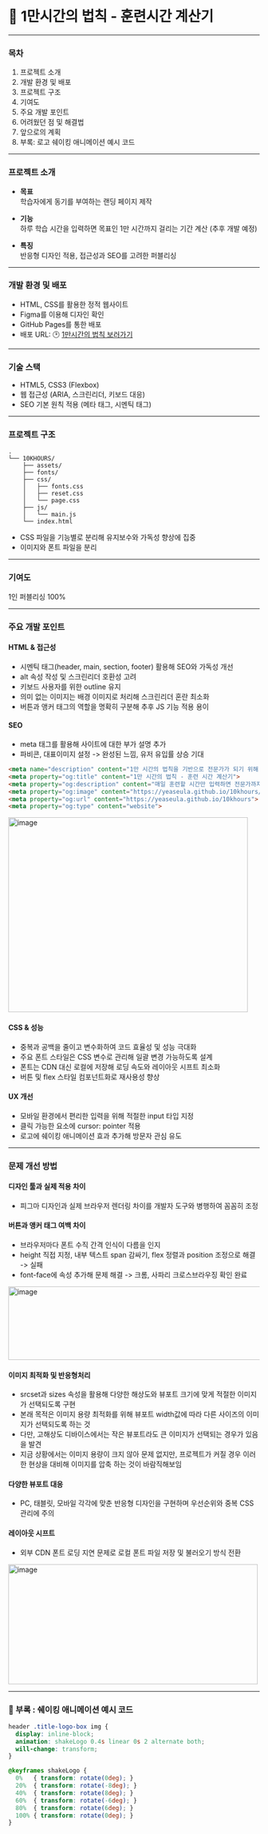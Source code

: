 # 📌 1만시간의 법칙 - 훈련시간 계산기

***

### 목차
1. 프로젝트 소개
2. 개발 환경 및 배포
3. 프로젝트 구조
4. 기여도
5. 주요 개발 포인트
6. 어려웠던 점 및 해결법
7. 앞으로의 계획
8. 부록: 로고 쉐이킹 애니메이션 예시 코드

***

### 프로젝트 소개
- **목표** <br />
학습자에게 동기를 부여하는 랜딩 페이지 제작

- **기능**<br />
하루 학습 시간을 입력하면 목표인 1만 시간까지 걸리는 기간 계산 (추후 개발 예정)
- **특징**<br />
반응형 디자인 적용, 접근성과 SEO를 고려한 퍼블리싱

***

### 개발 환경 및 배포
- HTML, CSS를 활용한 정적 웹사이트
- Figma를 이용해 디자인 확인
- GitHub Pages를 통한 배포
- 배포 URL: 🕑 [1만시간의 법칙 보러가기](https://yeaseula.github.io/10khours/)

***

### 기술 스택

- HTML5, CSS3 (Flexbox)
- 웹 접근성 (ARIA, 스크린리더, 키보드 대응)
- SEO 기본 원칙 적용 (메타 태그, 시멘틱 태그)

***

### 프로젝트 구조

```
.
└── 10KHOURS/
    ├── assets/
    ├── fonts/
    ├── css/
    │   ├── fonts.css
    │   ├── reset.css
    │   └── page.css
    ├── js/
    │   └── main.js
    └── index.html
```

- CSS 파일을 기능별로 분리해 유지보수와 가독성 향상에 집중
- 이미지와 폰트 파일을 분리

***

### 기여도

1인 퍼블리싱 100%


***

### 주요 개발 포인트

#### HTML & 접근성
- 시멘틱 태그(header, main, section, footer) 활용해 SEO와 가독성 개선
- alt 속성 작성 및 스크린리더 호환성 고려
- 키보드 사용자를 위한 outline 유지
- 의미 없는 이미지는 배경 이미지로 처리해 스크린리더 혼란 최소화
- 버튼과 앵커 태그의 역할을 명확히 구분해 추후 JS 기능 적용 용이

#### SEO
- meta 태그를 활용해 사이트에 대한 부가 설명 추가
- 파비콘, 대표이미지 설정 -> 완성된 느낌, 유저 유입률 상승 기대
```html
<meta name="description" content="1만 시간의 법칙을 기반으로 전문가가 되기 위해 필요한 시간을 계산해보세요.">
<meta property="og:title" content="1만 시간의 법칙 - 훈련 시간 계산기">
<meta property="og:description" content="매일 훈련할 시간만 입력하면 전문가까지 며칠 남았는지 계산해드립니다!">
<meta property="og:image" content="https://yeaseula.github.io/10khours/assets/og-image.jpg">
<meta property="og:url" content="https://yeaseula.github.io/10khours">
<meta property="og:type" content="website">
```
<img width="480" height="390" alt="image" src="https://github.com/user-attachments/assets/83286fde-2d75-4bf2-95a4-c70119d6294b" />

  
#### CSS & 성능
- 중복과 공백을 줄이고 변수화하여 코드 효율성 및 성능 극대화
- 주요 폰트 스타일은 CSS 변수로 관리해 일괄 변경 가능하도록 설계
- 폰트는 CDN 대신 로컬에 저장해 로딩 속도와 레이아웃 시프트 최소화
- 버튼 및 flex 스타일 컴포넌트화로 재사용성 향상

#### UX 개선
- 모바일 환경에서 편리한 입력을 위해 적절한 input 타입 지정
- 클릭 가능한 요소에 cursor: pointer 적용
- 로고에 쉐이킹 애니메이션 효과 추가해 방문자 관심 유도

***
### 문제 개선 방법

#### 디자인 툴과 실제 적용 차이
- 피그마 디자인과 실제 브라우저 렌더링 차이를 개발자 도구와 병행하여 꼼꼼히 조정

#### 버튼과 앵커 태그 여백 차이
- 브라우저마다 폰트 수직 간격 인식이 다름을 인지
- height 직접 지정, 내부 텍스트 span 감싸기, flex 정렬과 position 조정으로 해결 -> 실패
- font-face에 속성 추가해 문제 해결 -> 크롬, 사파리 크로스브라우징 확인 완료

<img width="510" height="147" alt="image" src="https://github.com/user-attachments/assets/6c1381e0-e736-41b3-89fc-aa241e197c78" />

#### 이미지 최적화 및 반응형처리
- srcset과 sizes 속성을 활용해 다양한 해상도와 뷰포트 크기에 맞게 적절한 이미지가 선택되도록 구현
- 본래 목적은 이미지 용량 최적화를 위해 뷰포트 width값에 따라 다른 사이즈의 이미지가 선택되도록 하는 것
- 다만, 고해상도 디바이스에서는 작은 뷰포트라도 큰 이미지가 선택되는 경우가 있음을 발견
- 지금 상황에서는 이미지 용량이 크지 않아 문제 없지만, 프로젝트가 커질 경우 이러한 현상을 대비해 이미지를 압축 하는 것이 바람직해보임

#### 다양한 뷰포트 대응
- PC, 태블릿, 모바일 각각에 맞춘 반응형 디자인을 구현하며 우선순위와 중복 CSS 관리에 주의

#### 레이아웃 시프트
- 외부 CDN 폰트 로딩 지연 문제로 로컬 폰트 파일 저장 및 불러오기 방식 전환

<img width="500" height="240" alt="image" src="https://github.com/user-attachments/assets/de577fc7-efa4-414c-9bc2-d6b767086bf1" />


***

### 🔖 부록 : 쉐이킹 애니메이션 예시 코드

``` css
header .title-logo-box img {
  display: inline-block;
  animation: shakeLogo 0.4s linear 0s 2 alternate both;
  will-change: transform;
}

@keyframes shakeLogo {
  0%   { transform: rotate(0deg); }
  20%  { transform: rotate(-8deg); }
  40%  { transform: rotate(8deg); }
  60%  { transform: rotate(-6deg); }
  80%  { transform: rotate(6deg); }
  100% { transform: rotate(0deg); }
}

```





